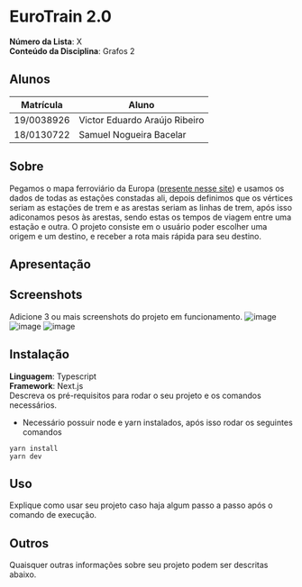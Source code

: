# EuroTrain 2.0

**Número da Lista**: X<br>
**Conteúdo da Disciplina**: Grafos 2<br>

## Alunos
|Matrícula | Aluno |
| -- | -- |
| 19/0038926  |  Victor Eduardo Araújo Ribeiro |
| 18/0130722  |  Samuel Nogueira Bacelar |

## Sobre 
Pegamos o mapa ferroviário da Europa ([presente nesse site](https://www.eurail.com/pt/plan-your-trip/railway-map)) e usamos os dados de todas as estações constadas ali, depois definimos que os vértices seriam as estações de trem e as arestas seriam as linhas de trem, após isso adiconamos pesos às arestas, sendo estas os tempos de viagem entre uma estação e outra. O projeto consiste em o usuário poder escolher uma origem e um destino, e receber a rota mais rápida para seu destino.

## Apresentação
  
## Screenshots
Adicione 3 ou mais screenshots do projeto em funcionamento.
![image](https://user-images.githubusercontent.com/48574832/178384442-df259b31-5303-447b-9888-b6003e4a9e4d.png)
![image](https://user-images.githubusercontent.com/48574832/178384472-b04be008-0ad7-4b7f-9d93-7e1da3fd23ea.png)
![image](https://user-images.githubusercontent.com/48574832/178384516-ac68d20d-b494-445e-b59a-4123de50b69f.png)


## Instalação 
**Linguagem**: Typescript<br>
**Framework**: Next.js<br>
Descreva os pré-requisitos para rodar o seu projeto e os comandos necessários.
* Necessário possuir node e yarn instalados, após isso rodar os seguintes comandos
```
yarn install
yarn dev
```
## Uso 
Explique como usar seu projeto caso haja algum passo a passo após o comando de execução.

## Outros 
Quaisquer outras informações sobre seu projeto podem ser descritas abaixo.  
